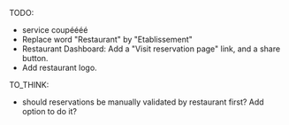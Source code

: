 TODO:

- service coupéééé
- Replace word "Restaurant" by "Etablissement"
- Restaurant Dashboard: Add a "Visit reservation page" link, and a share button.
- Add restaurant logo.

TO_THINK:

- should reservations be manually validated by restaurant first? Add option to do it?
